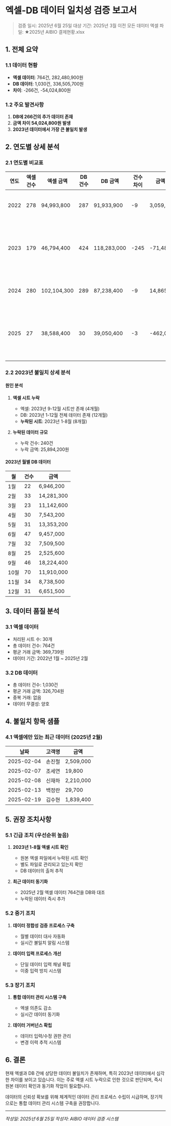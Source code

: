 # 엑셀-DB 데이터 일치성 검증 보고서

> 검증 일시: 2025년 6월 25일
> 대상 기간: 2025년 3월 이전 모든 데이터
> 엑셀 파일: ★2025년 AIBIO 결제현황.xlsx

## 1. 전체 요약

### 1.1 데이터 현황
- **엑셀 데이터**: 764건, 282,480,900원
- **DB 데이터**: 1,030건, 336,505,700원
- **차이**: -266건, -54,024,800원

### 1.2 주요 발견사항
1. **DB에 266건의 추가 데이터 존재**
2. **금액 차이 54,024,800원 발생**
3. **2023년 데이터에서 가장 큰 불일치 발생**

## 2. 연도별 상세 분석

### 2.1 연도별 비교표

| 연도 | 엑셀 건수 | 엑셀 금액 | DB 건수 | DB 금액 | 건수 차이 | 금액 차이 | 상태 |
|------|-----------|------------|---------|----------|-----------|------------|------|
| 2022 | 278 | 94,993,800 | 287 | 91,933,900 | -9 | 3,059,900 | ⚠️ 불일치 |
| 2023 | 179 | 46,794,400 | 424 | 118,283,000 | -245 | -71,488,600 | ⚠️ 심각한 불일치 |
| 2024 | 280 | 102,104,300 | 289 | 87,238,400 | -9 | 14,865,900 | ⚠️ 불일치 |
| 2025 | 27 | 38,588,400 | 30 | 39,050,400 | -3 | -462,000 | ⚠️ 경미한 불일치 |

### 2.2 2023년 불일치 상세 분석

#### 원인 분석
1. **엑셀 시트 누락**
   - 엑셀: 2023년 9-12월 시트만 존재 (4개월)
   - DB: 2023년 1-12월 전체 데이터 존재 (12개월)
   - **누락된 시트**: 2023년 1-8월 (8개월)

2. **누락된 데이터 규모**
   - 누락 건수: 240건
   - 누락 금액: 25,894,200원

#### 2023년 월별 DB 데이터
| 월 | 건수 | 금액 |
|----|------|------|
| 1월 | 22 | 6,946,200 |
| 2월 | 33 | 14,281,300 |
| 3월 | 23 | 11,142,600 |
| 4월 | 30 | 7,543,200 |
| 5월 | 31 | 13,353,200 |
| 6월 | 47 | 9,457,000 |
| 7월 | 32 | 7,509,500 |
| 8월 | 25 | 2,525,600 |
| 9월 | 46 | 18,224,400 |
| 10월 | 70 | 11,910,000 |
| 11월 | 34 | 8,738,500 |
| 12월 | 31 | 6,651,500 |

## 3. 데이터 품질 분석

### 3.1 엑셀 데이터
- 처리된 시트 수: 30개
- 총 데이터 건수: 764건
- 평균 거래 금액: 369,739원
- 데이터 기간: 2022년 1월 ~ 2025년 2월

### 3.2 DB 데이터
- 총 데이터 건수: 1,030건
- 평균 거래 금액: 326,704원
- 중복 거래: 없음
- 데이터 무결성: 양호

## 4. 불일치 항목 샘플

### 4.1 엑셀에만 있는 최근 데이터 (2025년 2월)
| 날짜 | 고객명 | 금액 |
|------|--------|------|
| 2025-02-04 | 손진철 | 2,509,000 |
| 2025-02-07 | 조세연 | 19,800 |
| 2025-02-08 | 신재하 | 2,210,000 |
| 2025-02-13 | 백정란 | 29,700 |
| 2025-02-19 | 김수현 | 1,839,400 |

## 5. 권장 조치사항

### 5.1 긴급 조치 (우선순위 높음)
1. **2023년 1-8월 엑셀 시트 확인**
   - 원본 엑셀 파일에서 누락된 시트 확인
   - 별도 파일로 관리되고 있는지 확인
   - DB 데이터의 출처 추적

2. **최근 데이터 동기화**
   - 2025년 2월 엑셀 데이터 764건을 DB와 대조
   - 누락된 데이터 즉시 추가

### 5.2 중기 조치
1. **데이터 정합성 검증 프로세스 구축**
   - 월별 데이터 대사 자동화
   - 실시간 불일치 알림 시스템

2. **데이터 입력 프로세스 개선**
   - 단일 데이터 입력 채널 확립
   - 이중 입력 방지 시스템

### 5.3 장기 조치
1. **통합 데이터 관리 시스템 구축**
   - 엑셀 의존도 감소
   - 실시간 데이터 동기화

2. **데이터 거버넌스 확립**
   - 데이터 입력/수정 권한 관리
   - 변경 이력 추적 시스템

## 6. 결론

현재 엑셀과 DB 간에 상당한 데이터 불일치가 존재하며, 특히 2023년 데이터에서 심각한 차이를 보이고 있습니다. 이는 주로 엑셀 시트 누락으로 인한 것으로 판단되며, 즉시 원본 데이터 확인과 동기화 작업이 필요합니다.

데이터의 신뢰성 확보를 위해 체계적인 데이터 관리 프로세스 수립이 시급하며, 장기적으로는 통합 데이터 관리 시스템 구축을 권장합니다.

---

*작성일: 2025년 6월 25일*
*작성자: AIBIO 데이터 검증 시스템*
